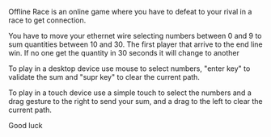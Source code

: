 Offline Race is an online game where you have to defeat to your rival in a race to get connection.

You have to move your ethernet wire selecting numbers between 0 and 9 to sum quantities between 10 and 30.
The first player that arrive to the end line win.
If no one get the quantity in 30 seconds it will change to another

To play in a desktop device use mouse to select numbers, "enter key" to validate the sum and "supr key" to clear the current path.

To play in a touch device use a simple touch to select the numbers and a drag gesture to the right to send your sum, and a drag to the left to clear the current path.

Good luck